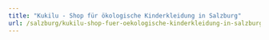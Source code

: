 ```yaml
---
title: "Kukilu - Shop für ökologische Kinderkleidung in Salzburg"
url: /salzburg/kukilu-shop-fuer-oekologische-kinderkleidung-in-salzburg/
---
```

